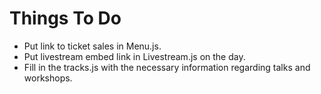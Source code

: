 # Things To Do

- Put link to ticket sales in Menu.js.
- Put livestream embed link in Livestream.js on the day.
- Fill in the tracks.js with the necessary information regarding talks and workshops.
